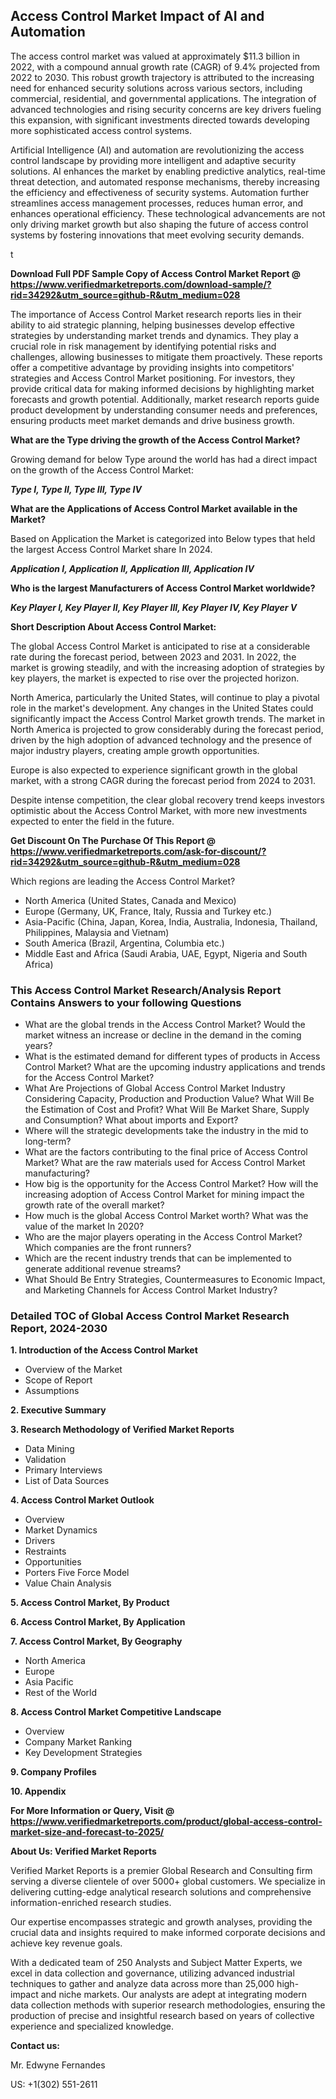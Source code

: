 <h2>Access Control Market Impact of AI and Automation</h2><p>The access control market was valued at approximately $11.3 billion in 2022, with a compound annual growth rate (CAGR) of 9.4% projected from 2022 to 2030. This robust growth trajectory is attributed to the increasing need for enhanced security solutions across various sectors, including commercial, residential, and governmental applications. The integration of advanced technologies and rising security concerns are key drivers fueling this expansion, with significant investments directed towards developing more sophisticated access control systems.</p><p>Artificial Intelligence (AI) and automation are revolutionizing the access control landscape by providing more intelligent and adaptive security solutions. AI enhances the market by enabling predictive analytics, real-time threat detection, and automated response mechanisms, thereby increasing the efficiency and effectiveness of security systems. Automation further streamlines access management processes, reduces human error, and enhances operational efficiency. These technological advancements are not only driving market growth but also shaping the future of access control systems by fostering innovations that meet evolving security demands.</p>t</p><p id="" class=""><strong>Download Full PDF Sample Copy of Access Control Market Report @ <a href="https://www.verifiedmarketreports.com/download-sample/?rid=34292&utm_source=github-R&utm_medium=028" target="_blank">https://www.verifiedmarketreports.com/download-sample/?rid=34292&utm_source=github-R&utm_medium=028</a></strong></p><p>The importance of&nbsp;Access Control Market research reports lies in their ability to aid strategic planning, helping businesses develop effective strategies by understanding market trends and dynamics. They play a crucial role in risk management by identifying potential risks and challenges, allowing businesses to mitigate them proactively. These reports offer a competitive advantage by providing insights into competitors' strategies and Access Control Market positioning. For investors, they provide critical data for making informed decisions by highlighting market forecasts and growth potential. Additionally, market research reports guide product development by understanding consumer needs and preferences, ensuring products meet market demands and drive business growth.</p><p><strong>What are the&nbsp;Type driving the growth of the Access Control Market?</strong></p><p id="" class="">Growing demand for below Type around the world has had a direct impact on the growth of the Access Control Market:</p><em><strong>Type I, Type II, Type III, Type IV</strong></em></p><strong>What are the&nbsp;Applications&nbsp;of Access Control Market available in the Market?</strong></p><p id="" class="">Based on Application the Market is categorized into Below types that held the largest Access Control Market share In 2024.</p><em><strong>Application I, Application II, Application III, Application IV</strong></em></p><strong>Who is the largest Manufacturers of Access Control Market worldwide?</strong></p><p><em><strong>Key Player I, Key Player II, Key Player III, Key Player IV, Key Player V</strong></em></p><p id="" class=""><strong>Short Description About Access Control Market:</strong></p><p>The global Access Control Market is anticipated to rise at a considerable rate during the forecast period, between 2023 and 2031. In 2022, the market is growing steadily, and with the increasing adoption of strategies by key players, the market is expected to rise over the projected horizon.</p><p>North America, particularly the United States, will continue to play a pivotal role in the market's development. Any changes in the United States could significantly impact the Access Control Market growth trends. The market in North America is projected to grow considerably during the forecast period, driven by the high adoption of advanced technology and the presence of major industry players, creating ample growth opportunities.</p><p>Europe is also expected to experience significant growth in the global market, with a strong CAGR during the forecast period from 2024 to 2031.</p><p>Despite intense competition, the clear global recovery trend keeps investors optimistic about the Access Control Market, with more new investments expected to enter the field in the future.</p><p id="" class=""><strong>Get Discount On The Purchase Of This Report @ <a href="https://www.verifiedmarketreports.com/ask-for-discount/?rid=34292&utm_source=github-R&utm_medium=028" target="_blank">https://www.verifiedmarketreports.com/ask-for-discount/?rid=34292&utm_source=github-R&utm_medium=028</a></strong></p>Which regions are leading the Access Control Market?</p><ul><li>North America (United States, Canada and Mexico)</li><li>Europe (Germany, UK, France, Italy, Russia and Turkey etc.)</li><li>Asia-Pacific (China, Japan, Korea, India, Australia, Indonesia, Thailand, Philippines, Malaysia and Vietnam)</li><li>South America (Brazil, Argentina, Columbia etc.)</li><li>Middle East and Africa (Saudi Arabia, UAE, Egypt, Nigeria and South Africa)</li></ul><h3 id="" class="">This Access Control Market Research/Analysis Report Contains Answers to your following Questions</h3><ul><li>What are the global trends in the Access Control Market? Would the market witness an increase or decline in the demand in the coming years?</li><li>What is the estimated demand for different types of products in Access Control Market? What are the upcoming industry applications and trends for the Access Control Market?</li><li>What Are Projections of Global Access Control Market Industry Considering Capacity, Production and Production Value? What Will Be the Estimation of Cost and Profit? What Will Be Market Share, Supply and Consumption? What about imports and Export?</li><li>Where will the strategic developments take the industry in the mid to long-term?</li><li>What are the factors contributing to the final price of Access Control Market? What are the raw materials used for Access Control Market manufacturing?</li><li>How big is the opportunity for the Access Control Market? How will the increasing adoption of Access Control Market for mining impact the growth rate of the overall market?</li><li>How much is the global Access Control Market worth? What was the value of the market In 2020?</li><li>Who are the major players operating in the Access Control Market? Which companies are the front runners?</li><li>Which are the recent industry trends that can be implemented to generate additional revenue streams?</li><li>What Should Be Entry Strategies, Countermeasures to Economic Impact, and Marketing Channels for Access Control Market Industry?</li></ul><h3 id="" class="">Detailed TOC of Global Access Control Market Research Report, 2024-2030</h3><p id="" class=""><strong>1. Introduction of the Access Control Market</strong></p><ul><li>Overview of the Market</li><li>Scope of Report</li><li>Assumptions</li></ul><p id="" class=""><strong>2. Executive Summary</strong></p><p id="" class=""><strong>3. Research Methodology of Verified Market Reports</strong></p><ul><li>Data Mining</li><li>Validation</li><li>Primary Interviews</li><li>List of Data Sources</li></ul><p id="" class=""><strong>4. Access Control Market Outlook</strong></p><ul><li>Overview</li><li>Market Dynamics</li><li>Drivers</li><li>Restraints</li><li>Opportunities</li><li>Porters Five Force Model</li><li>Value Chain Analysis</li></ul><p id="" class=""><strong>5. Access Control Market, By Product</strong></p><p id="" class=""><strong>6. Access Control Market, By Application</strong></p><p id="" class=""><strong>7. Access Control Market, By Geography</strong></p><ul><li>North America</li><li>Europe</li><li>Asia Pacific</li><li>Rest of the World</li></ul><p id="" class=""><strong>8. Access Control Market Competitive Landscape</strong></p><ul><li>Overview</li><li>Company Market Ranking</li><li>Key Development Strategies</li></ul><p id="" class=""><strong>9. Company Profiles</strong></p><p id="" class=""><strong>10. Appendix</strong></p><p id="" class=""><strong>For More Information or Query, Visit @ <a href="https://www.verifiedmarketreports.com/product/global-access-control-market-size-and-forecast-to-2025/" target="_blank">https://www.verifiedmarketreports.com/product/global-access-control-market-size-and-forecast-to-2025/</a></strong></p><p id="" class=""><strong>About Us: Verified Market Reports</strong></p><p id="" class="">Verified Market Reports is a premier Global Research and Consulting firm serving a diverse clientele of over 5000+ global customers. We specialize in delivering cutting-edge analytical research solutions and comprehensive information-enriched research studies.</p><p id="" class="">Our expertise encompasses strategic and growth analyses, providing the crucial data and insights required to make informed corporate decisions and achieve key revenue goals.</p><p id="" class="">With a dedicated team of 250 Analysts and Subject Matter Experts, we excel in data collection and governance, utilizing advanced industrial techniques to gather and analyze data across more than 25,000 high-impact and niche markets. Our analysts are adept at integrating modern data collection methods with superior research methodologies, ensuring the production of precise and insightful research based on years of collective experience and specialized knowledge.</p><p id="" class=""><strong>Contact us:</strong></p><p id="" class="">Mr. Edwyne Fernandes</p><p id="" class="">US: +1(302) 551-2611</p>